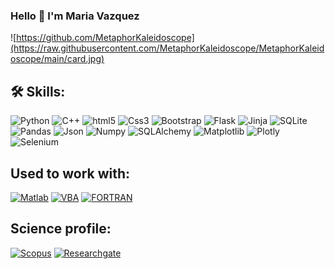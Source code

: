 ### Hello 👋 I'm Maria Vazquez

![https://github.com/MetaphorKaleidoscope](https://raw.githubusercontent.com/MetaphorKaleidoscope/MetaphorKaleidoscope/main/card.jpg)

## 🛠️ Skills:
<p>

<img alt="Python" src="https://img.shields.io/badge/Python-14354C?style=for-the-badge&logo=python&logoColor=white" height="30px"/>
<img alt="C++" src="https://img.shields.io/badge/C%2B%2B-00599C?style=for-the-badge&logo=c%2B%2B&logoColor=white" height="30px"/>
<img alt="html5" src="https://img.shields.io/badge/HTML5-E34F26?style=for-the-badge&logo=html5&logoColor=white" height="30px"/>
<img alt="Css3" src="https://img.shields.io/badge/CSS3-1572B6?style=for-the-badge&logo=css3&logoColor=white" height="30px"/>
<img alt="Bootstrap" src="https://img.shields.io/badge/Bootstrap-563D7C?style=for-the-badge&logo=bootstrap&logoColor=white" height="30px"/>
<img alt="Flask" src="https://img.shields.io/badge/-Flask-00599C?style=for-the-badge&logo=Flask&logoColor=white" height="30px"/>
<img alt="Jinja" src="https://img.shields.io/badge/-Jinja-d00?style=for-the-badge&logo=Jinja&logoColor=white" height="30px"/>
<img alt="SQLite" src="https://img.shields.io/badge/-SQLite-044a64?style=for-the-badge&logo=SQLite&logoColor=white" height="30px"/>
<img alt="Pandas" src="https://img.shields.io/badge/-Pandas-212529?style=for-the-badge&logo=Pandas&logoColor=white" height="30px"/>
<img alt="Json" src="https://img.shields.io/badge/-Json-14354C?style=for-the-badge&logo=Json&logoColor=white" height="30px"/>
<img alt="Numpy" src="https://img.shields.io/badge/-Numpy-053f49?style=for-the-badge&logo=Numpy&logoColor=white" height="30px"/>
<img alt="SQLAlchemy" src="https://img.shields.io/badge/-SQLAlchemy-F00?style=for-the-badge&logo=SQLAlchemy&logoColor=white" height="30px"/>
<img alt="Matplotlib" src="https://img.shields.io/badge/-Matplotlib-14354C?style=for-the-badge&logo=Matplotlib&logoColor=white" height="30px"/>
<img alt="Plotly" src="https://img.shields.io/badge/-Plotly-0D0E0F?style=for-the-badge&logo=Plotly&logoColor=white" height="30px"/>
<img alt="Selenium" src="https://img.shields.io/badge/-Selenium-43B02A?style=for-the-badge&logo=Selenium&logoColor=white" height="30px"/>
</p>

## Used to work with:

[![Matlab](https://img.shields.io/badge/Matlab-004b87?style=for-the-badge&logo=Matlabt&logoColor=white&labelColor=101010)]()
[![VBA](https://img.shields.io/badge/VBA-F7DF1E?style=for-the-badge&logo=Microsoft&logoColor=white&labelColor=101010)]()
[![FORTRAN](https://img.shields.io/badge/Fortran-4628DD?style=for-the-badge&logo=fortran&logoColor=white&labelColor=101010)]()
</br>

## Science profile:

[![Scopus](https://img.shields.io/badge/Scopus-e9711c?style=for-the-badge&logo=scopus&logoColor=white&labelColor=101010)](https://www.scopus.com/authid/detail.uri?authorId=25029460900)
[![Researchgate](https://img.shields.io/badge/researchgate-00CCBB?style=for-the-badge&logo=researchgate&logoColor=white&labelColor=101010)](https://www.researchgate.net/profile/Maria-Vazquez-Ojeda)
</br>


